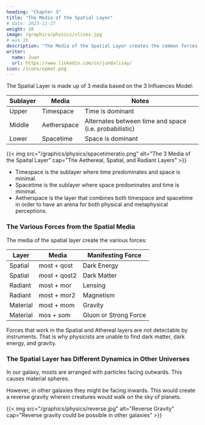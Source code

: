 ```yaml
---
heading: "Chapter 3"
title: "The Media of the Spatial Layer"
# date: 2023-11-27
weight: 10
image: /graphics/physics/slices.jpg
# was 1b
description: "The Media of the Spatial Layer creates the common forces of gravity and magnetism"
writer:
  name: Juan
  url: https://www.linkedin.com/in/jundalisay/
icon: /icons/spmat.png
---
```




The Spatial Layer is made up of 3 media based on the 3 Influences Model:

Sublayer | Media | Notes
--- | --- | ---
Upper | Timespace | Time is dominant
Middle | Aetherspace | Alternates between time and space (i.e. probabilistic)
Lower | Spacetime | Space is dominant

{{< img src="/graphics/physics/spacetimeratio.png" alt="The 3 Media of the Spaital Layer" cap="The Aethereal, Spatial, and Radiant Layers" >}}

- Timespace is the sublayer where time predominates and space is minimal. 
- Spacetime is the sublayer where space predominates and time is minimal. 
- Aetherspace is the layer that combines both timespace and spacetime in order to have an arena for both physical and metaphysical perceptions. 


### The Various Forces from the Spatial Media

The media of the spatial layer create the various forces:

Layer | Media | Manifesting Force
--- | --- | ---
Spatial | most + qost | Dark Energy
Spatial | most + qost2 |  Dark Matter
Radiant | most + mor | Lensing
Radiant | most + mor2 | Magnetism 
Material | most + mom | Gravity
Material | mos + som | Gluon or Strong Force



Forces that work in the Spatial and Athereal layers are not detectable by instruments. That is why physicists are unable to find dark matter, dark energy, and gravity. 

<!-- Name | Image | Description
--- | --- | ---
Spacetime or Empty Space | {{< i s="/graphics/physics/general.jpg" a="Spacetime" >}} | Empty space is made up of invisible spacetime particles, as most3s, that fill up the universe. These no independent rotation and is why they have seemingly no effect on anything. Rather, they go with the powerful qosts that propel them
Aetherspace | | This the space inside an atom and other places that are too small for qosts -->




### The Spatial Layer has Different Dynamics in Other Universes


In our galaxy, mosts are arranged with particles facing outwards. This causes material spheres.

However, in other galaxies they might be facing inwards. This would create a reverse gravity wherein creatures would walk on the sky of planets. 


{{< img src="/graphics/physics/reverse.jpg" alt="Reverse Gravity" cap="Reverse gravity could be possible in other galaxies" >}}




<!-- decided that most3 act like fluids by being less rigid, allowing them to convert from most3 to qosts. 

In other universes within the multiverse however, the aether might decide for for most3 or gravitation to be more rigid. 

Instead of pulling objects down to a planet's core, it might push those objects farther. 

The diversity of the universes therefore are due to the difference in the qualities or properties of the media and quanta of each layer.  -->


<!-- q a="Socrates" c="The Republic by Plato Simplified" >
Three-dimensional solid geometry should have naturally followed two-dimensional geometry. But three-dimensional solid geometry is in such a ludicrous state. It made me pass over it, and go on to astronomy as the motion of solids.

This distinction between 2-D and 3-D geometry was the focus of Johannes Kepler and Kepler's laws which is the basis of our theory of gravitation which is opposite that of Newton and Einstein.  -->


